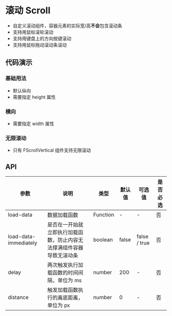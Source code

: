 # 滚动 Scroll

- 自定义滚动组件，容器元素的实际宽/高**不会**包含滚动条
- 支持用鼠标滚轮滚动
- 支持用键盘上的方向按键滚动
- 支持用鼠标拖动滚动条滚动

## 代码演示

### 基础用法

- 默认纵向
- 需要指定 height 属性

<ClientOnly>
  <demo-scroll-1 />
</ClientOnly>

### 横向

- 需要指定 width 属性

<ClientOnly>
  <demo-scroll-2 />
</ClientOnly>

### 无限滚动

- 只有 FScrollVertical 组件支持无限滚动

<ClientOnly>
  <demo-scroll-3 />
</ClientOnly>

## API

| 参数                  | 说明                                                                     | 类型     | 默认值 | 可选值        | 是否必选 |
| --------------------- | ------------------------------------------------------------------------ | -------- | ------ | ------------- | -------- |
| load-data             | 数据加载函数                                                             | Function | -      | -             | 否       |
| load-data-immediately | 是否在一开始就立即执行加载函数，防止内容无法撑满组件容器导致无滚动条 | boolean   | false  | false / true | 否       |
| delay                 | 两次触发执行加载函数的时间间隔，单位为 ms               | number | 200      | -             | 否       |
| distance                 | 触发加载函数执行的离底距离，单位为 px               | number | 0      | -             | 否       |

